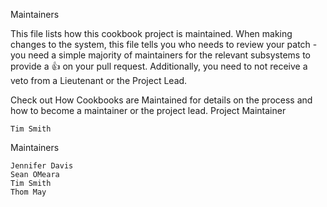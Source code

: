 Maintainers

This file lists how this cookbook project is maintained. When making changes to the system, this file tells you who needs to review your patch - you need a simple majority of maintainers for the relevant subsystems to provide a :+1: on your pull request. Additionally, you need to not receive a veto from a Lieutenant or the Project Lead.

Check out How Cookbooks are Maintained for details on the process and how to become a maintainer or the project lead.
Project Maintainer

    Tim Smith

Maintainers

    Jennifer Davis
    Sean OMeara
    Tim Smith
    Thom May
